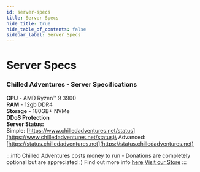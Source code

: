```yaml
---
id: server-specs
title: Server Specs
hide_title: true
hide_table_of_contents: false
sidebar_label: Server Specs
---
```

# Server Specs

### Chilled Adventures - Server Specifications

**CPU** - AMD Ryzen™ 9 3900\
**RAM** - 12gb DDR4\
**Storage** - 180GB+ NVMe\
**DDoS Protection**\
**Server Status:**\
Simple: [https://www.chilledadventures.net/status](https://www.chilledadventures.net/status)\
Advanced: [https://status.chilledadventures.net](https://status.chilledadventures.net)

:::info
Chilled Adventures costs money to run - Donations are completely optional but are appreciated :)
Find out more info [here](https://docs.chilledadventures.net/services/expenses)
[Visit our Store](https://www.chilledadventures.net/store)
:::
